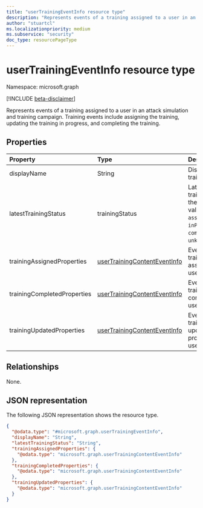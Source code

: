 ```yaml
---
title: "userTrainingEventInfo resource type"
description: "Represents events of a training assigned to a user in an attack simulation and training campaign."
author: "stuartcl"
ms.localizationpriority: medium
ms.subservice: "security"
doc_type: resourcePageType
---
```


# userTrainingEventInfo resource type

Namespace: microsoft.graph

[!INCLUDE [beta-disclaimer](../../includes/beta-disclaimer.md)]

Represents events of a training assigned to a user in an attack simulation and training campaign. Training events include assigning the training, updating the training in progress, and completing the training.

## Properties
|Property|Type|Description|
|:---|:---|:---|
|displayName|String|Display name of the training.|
|latestTrainingStatus|trainingStatus|Latest status of the training assigned to the user. Possible values are: `unknown`, `assigned`, `inProgress`, `completed`, `overdue`, `unknownFutureValue`.|
|trainingAssignedProperties|[userTrainingContentEventInfo](../resources/usertrainingcontenteventinfo.md)|Event details of the training when it was assigned to the user.|
|trainingCompletedProperties|[userTrainingContentEventInfo](../resources/usertrainingcontenteventinfo.md)|Event details of the training when it was completed by the user.|
|trainingUpdatedProperties|[userTrainingContentEventInfo](../resources/usertrainingcontenteventinfo.md)|Event details of the training when it was updated/in-progress by the user.|

## Relationships
None.

## JSON representation
The following JSON representation shows the resource type.
<!-- {
  "blockType": "resource",
  "@odata.type": "microsoft.graph.userTrainingEventInfo"
}
-->
``` json
{
  "@odata.type": "#microsoft.graph.userTrainingEventInfo",
  "displayName": "String",
  "latestTrainingStatus": "String",
  "trainingAssignedProperties": {
    "@odata.type": "microsoft.graph.userTrainingContentEventInfo"
  },
  "trainingCompletedProperties": {
    "@odata.type": "microsoft.graph.userTrainingContentEventInfo"
  },
  "trainingUpdatedProperties": {
    "@odata.type": "microsoft.graph.userTrainingContentEventInfo"
  }
}
```
